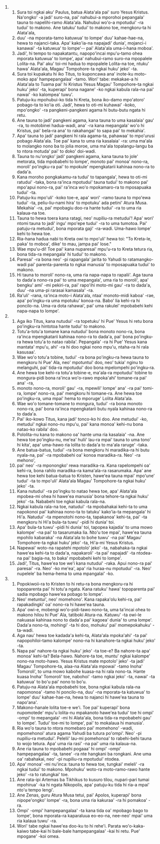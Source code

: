 <ol>
  <li>
    <ol>
      <li>Sura toi ngkai aku' Paulus, batua Alata'ala pai' suro Yesus Kristus. Na'ongko' -a jadi' suro-na, pai' nahubui-a mporohoi pepangala' tauna to napelihi-ramo Alata'ala. Nahubui wo'o-a mpotudui' -ra tudui' to makono. Ane tatuku' tudui' to makono toe, mengkoru-ta hi Alata'ala,</li>
      <li>duu' -na mporata-tamo katuwua' to lompe' duu' kahae-hae-na, hewa to najanci-taka. Apa' kako'ia-na napajadi' dunia', mojanci-i kanawai' -ta katuwua' to lompe'-- pai' Alata'ala uma-i-hana moboa'.</li>
      <li>Jadi', hi tempo to napakatantu, napopo'incai mpu'u-tamo ohea mporata katuwua' to lompe', apa' nahubui-ramo suro-na mpopalele Lolita-na. Pai' aku' toi-mi hadua to mpopalele Lolita-na toe, ntuku' hawa' Alata'ala, Magau' Tompohore-ta ngkai huku' jeko' -ta.</li>
      <li>Sura toi kupakatu hi iko Titus, to kuponcawa ana' inote-ku moto-moko apa' hampepangalaa' -tamo. Wori' tabe: mekakae-a hi Alata'ala to Tuama pai' hi Kristus Yesus Magau' Tompohore-ta ngkai huku' jeko' -ta, kuperapi' bona nagane' -ko ngkai kabula rala-na pai' nawai' -ko kalompea' tuwu'.</li>
      <li>Patuju-ku mpohubui-ko tida hi Kreta, bona iko-damo mpo'atoro' pobago-ta to ko'ia oti. Jadi', hewa to oti-mi kuhawai' -koko, mpo'ongko' -ra pangkeni-pangkeni agama hi butu-butu ngata hi retu.</li>
      <li>Ane tauna to jadi' pangkeni agama, kana tauna to uma kasalaia' gau' -ra, to motobinei hadua-wadi, ana' -ra kana mepangala' wo'o hi Kristus, pai' bela-ra ana' to rakahangai' to sapa pai' to mekahia'.</li>
      <li>Apa' tauna to jadi' pangkeni hi rala agama-ta, pahawaa' to mpo'urusi pobago Alata'ala. Toe pai' kana to uma ria kasalaia' -ra: uma ma'ala to molangko nono ba to jolia moroe, uma ma'ala topalangu-langu ba to ntora motuda' pai' to doko' doi-wadi.</li>
      <li>Tauna to nu'ongko' jadi' pangkeni agama, kana tauna to jole' metorata, tida mpobabehi to lompe', monoto pai' monoa' nono-ra, moroli' po'ingku-ra pai' to mpokule' mpengkatarii kahinaa nono-ra to dada'a.</li>
      <li>Kana moroho pongkakamu-ra tudui' to tapangala', hewa to oti-mi ratudui' -taka, bona ra'inca mpotudui' tauna tudui' to makono pai' mpo'apui nono-ra, pai' ra'inca wo'o mpokamaro-ra to mposapuaka tudui' -ta.</li>
      <li>Patuju-ku mpo'uli' -koko toe-e, apa' wori' -ramo tauna to mpo'ewa tudui' -ta, peliu-liu-nami hira' to mpotuku' ada petini' Atura Musa. Mekahia' -ra, pai' mpobagiu doo-ra hante tudui' -ra to uma ria kalaua-na toe.</li>
      <li>Tauna to hewa toera kana ratagi, neo' nupiliu-ra metudui'! Apa' wori' ntomi tauna to jadi' ingu' mpo'epe tudui' -ra to uma tumotoa. Pai' patuju-ra metudui', bona mporata gaji' -ra-wadi. Uma-hawo lompe' kehi to hewa toe.</li>
      <li>Ria-hana hadua nabi to Kreta owi to mpo'uli' hewa toi: "To Kreta-le, paka' to moboa', dike' to mau, jampa pai' lose."</li>
      <li>Wae mpu'u-di! Toe pai' kana nuparesai' mpu'u-ra to Kreta tetura ria, bona tida-ra mepangala' hi tudui' to makono.</li>
      <li>Paresai' -ra bona neo' -pi rapangala' jarita to Yahudi to ratamangko-wadi pai' parenta-parenta to ngkai manusia' to mposapuaka tudui' to makono.</li>
      <li>Hi tauna to moroli' nono-ra, uma ria napa-napa to rapalii'. Aga tauna to dada'a nono-ra pai' to uma mepangala', uma ria to moroli', apa' bengku' ami' -mi pekiri-ra, pai' rapo'ihi moto-mi gau' -ra to dada'a, duu' -na uma-pi rarasai kamasala' -ra.</li>
      <li>Ra'uli' -rana, ra'inca moto-i Alata'ala, ntaa' monoto-midi kaboa' -rae, apa' po'ingku-ra uma mpotuku' konoa-na. Babo' lia kehi-ra hi poncilo-na. Uma-ra dota rahawai', pai' uma rakulei' mpobabehi kehi napa-napa to lompe'.</li>
    </ol>
  </li>
  <li>
    <ol>
      <li>Aga iko Titus, kana nutudui' -ra topetuku' hi Pue' Yesus hi retu bona po'ingku-ra hintotoa hante tudui' to makono.</li>
      <li>Totu'a-totu'a tomane kana nutudui' bona monoto nono-ra, bona ra'inca mpengkatarii kahinaa nono-ra to dada'a, pai' bona po'ingku-ra hewa totu'a to natao rabila'. Pepangala' -ra hi Pue' Yesus kana mantata' mpu'u, ahi' -ra hi doo ngkai nono mpu'u, ntaha-ra hi rala kasusaa'.</li>
      <li>Wae wo'o totu'a tobine, tudui' -ra bona po'ingku-ra hewa tauna to mengkoru hi Pue' Ala, neo' mpotuntui' doo, neo' tukia' nginu to melanguhi, pai' tida-ra mpotudui' doo bona mpelompehi po'ingku-ra.</li>
      <li>Ane hewa toe kehi-ra totu'a tobine-e, ma'ala-ra mpotudui' tobine to mongura-pidi bona ra'inca wo'o-rawo mpoka'ahi' tomane-ra pai' ana' -ra,</li>
      <li>monoto nono-ra, moroli' gau' -ra, mpewili' lompe' ana' -ra pai' tomi-ra, lompe' nono-ra, pai' mengkoru hi tomane-ra. Ane hewa toe po'ingku-ra, uma mpai' hema to mporuge' Lolita Alata'ala.</li>
      <li>Wae wo'o tomane-tomane to mongura, tudui' -ra bona monoto nono-ra, pai' bona ra'inca mpengkatarii butu nyala kahinaa nono-ra to dada'a.</li>
      <li>Pai' iko-kowo Titus, kana jadi' tonco-ko hi doo. Ane metudui' -ko, metudui' ngkai nono-nu mpu'u, pai' kana monoa' kehi-nu bona natao-ko rabila' doo.</li>
      <li>Pololita-nu kana to makono oa' hante uma ria kasalaia' -na. Ane hewa toe po'ingku-nu, me'ea' hulii' lau-ra mpai' tauna to uma tono' hi kita', apa' uma-hawo ria lolita to dada'a to ma'ala raruge' -taka.</li>
      <li>Ane batua-batua, tudui' -ra bona mengkoru hi maradika-ra hi butu nyala-na, pai' -ra mpobabehi oa' konoa maradika-ra. Neo' -ra mehono',</li>
      <li>pai' neo' -ra mponongko' rewa maradika-ra. Kana rapelompehi oa' kehi-ra, bona rahilo maradika-ra kama'ala-ra rasarumaka. Apa' ane hewa toe kehi batua-batua to Kristen, hawe'ea tauna mpai' mpo'une' tudui' -ta to mpo'uli' Alata'ala Magau' Tompohore-ta ngkai huku' jeko' -ta.</li>
      <li>Kana nutudui' -ra po'ingku to natao hewa toe, apa' Alata'ala mpobea-mi ohea hi hawe'ea manusia' bona tehore-ta ngkai huku' jeko' -ta. Nababehi toe ngkai kabula rala-na.</li>
      <li>Ngkai kabula rala-na toe, natudui' -ta mpobahakai kehi-ta to uma napokonoi pai' kahinaa nono-ta to tatuku' kako'ia-ta mepangala' hi Hi'a. Natudui' -ta mpenotohi nono-ta, tapakanoa' kehi-ta, pai' -ta mengkoru hi Hi'a bula-ta tuwu' -pidi hi dunia' toi.</li>
      <li>Apa' bula-ta tuwu' -pidi hi dunia' toi, tapopea kajadia' to uma mowo kalompe' -na pai' to tasarumaka lia. Nto'u toe mpai', hawe'ea tauna mpohilo kabaraka' -na Alata'ala to bohe tuwu' -na pai' Magau' Tompohore-ta ngkai huku' jeko' -ta, Hi'a-mi Yesus Kristus.</li>
      <li>Napewai' woto-na rapatehi mpotolo' jeko' -ta, nabahaka-ta ngkai hawe'ea kehi-ta to dada'a, napakaroli' -ta pai' napajadi' -ta ntodea-na pai' bagia-na, to baka' mpobabehi kehi to lompe'.</li>
      <li>Jadi', Titus, hawe'ea toe we'i kana nutudui' -raka. Apui nono-ra pai' paresai' -ra. Neo' -ko me'ea', apa' ria huraa-nu mpotudui' -ra. Neo' nupelele' ba hema-hema to uma mpangalai' -ko.</li>
    </ol>
  </li>
  <li>
    <ol>
      <li>Popokiwoii-ra to Kristen to hi retu-ra bona mengkoru-ra hi topoparenta pai' hi totu'a ngata. Kana ratuku' hawa' topoparenta pai' sadia mpobago hawe'ea pobago to lompe'.</li>
      <li>Neo' metuntui', neo' momehono'. Kana rapaka'olu kehi-ra, pai' rapakadingki' oa' nono-ra hi hawe'ea tauna.</li>
      <li>Apa' owi-e, mobengi wo'o-pidi-tawo nono-ta, uma ta'incai ohea to makono hilou hi Pue' Ala, tatiboki Atura-na. Katuwu' -ta owi-le nakuasai kahinaa nono to dada'a pai' kagoea' dunia' to uma lompe'. Dada'a nono-ta, mohingi' -ta hi doo, mohuku' pai' momepokahuku' -ta-wadi.</li>
      <li>Aga nau' hewa toe kadada'a kehi-ta, Alata'ala mpoka'ahi' -ta pai' napopohiloi-tamo kalompe' nono-na hi kanahore-ta ngkai huku' jeko' -ta.</li>
      <li>Napa pai' nahore-ta ngkai huku' jeko' -ta toe-e? Ba nahore-ta apa' monoa' kehi-ta? Bela-hawo. Nahore-ta toe, muntu' ngkai kalompe' nono-na moto-hawo. Yesus Kristus mate mpotolo' jeko' -ta jadi' Magau' Tompohore-ta, alaa-na Alata'ala mpowai' -tamo Inoha' Tomoroli', to uma mowo kabohe kuasa-na hi rala nono-ta. Hante kuasa Inoha' Tomoroli' toe, nabohoi' -tamo ngkai jeko' -ta, nawai' -ta katuwua' to bo'u pai' nono to bo'u.</li>
      <li>Patuju-na Alata'ala mpobabehi toe, bona ngkai kabula rala-na napomonoa' -tamo hi poncilo-na, duu' -na mporata-ta katuwua' to lompe' duu' kahae-hae-na, hewa to najanci hi hawe'ea tauna to napo'ana'.</li>
      <li>Makono-hanale lolita toe-e we'i. Toe pai' kuperapi' bona nupomotede' mpu'u lolita-nu mpakanoto hawe'ea tudui' toe hi ompi' -ompi' to mepangala' -mi hi Alata'ala, bona tida-ra mpobabehi gau' to lompe'. Tudui' toe-mi to lompe', pai' to mokalaua hi manusia'.</li>
      <li>Ria wo'o tauna to ntora momebaro pai' momehono' -wadi, mpomehonoi' atura agama Yahudi ba tutura po'ompi'. Neo' -pi nupiliu-ra metudui'. Pelelii' lau-mi pomehonoa' to rabehi-behi tauna to wojo tetura. Apa' uma ria rasi' -na pai' uma ria kalaua-na.</li>
      <li>Ane ria tauna to mpobabehi pogaaa' hi ompi' -ompi' hampepangalaa' -ta, tanee' -ra nte hangkani ba rongkani. Ane uma oa' rabahakai, neo' -pi nupiliu-ra mpotudui' ntodea.</li>
      <li>Apa' monoa' -mi nu'inca: tauna to hewa toe, tungkai' meleli' -ra ngkai tudui' to makono. Mpohuku' woto-ra moto-ramo-rawo hante jeko' -ra to ratungkai' toe.</li>
      <li>Ane rata-ipi Artemas ba Tikhikus to kusuro tilou, nupari-pari tumai mpohirua' -ka hi ngata Nikopolis, apa' patuju-ku tida hi ria-a mpai' nto'u tempo lengi'.</li>
      <li>Ane Zenas, guru Atura Musa tetui, pai' Apolos, kuperapi' bona nipope'ongko' lompe' -ra, bona uma ria kakuraa' -ra hi pomakoa' -ra.</li>
      <li>Ompi' -ompi' hampepangalaa' -ta kana tida oa' mpobago bago to lompe', bona mporata-ra kaparaluua eo-eo-na, nee-neo' mpai' uma ria kalaua tuwu' -ra.</li>
      <li>Wori' tabe ngkai hawe'ea doo-ku to hi rehe'i. Parata wo'o-kaka-kaiwo tabe-kai hi bale-bale hampepangalaa' -kai hi retu. Pue' mpogane' -koi omea.</li>
    </ol>
  </li>
</ol>
